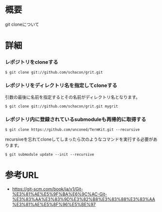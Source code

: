# 概要
git cloneについて

# 詳細

### レポジトリをcloneする 
```
$ git clone git://github.com/schacon/grit.git
```

### レポジトリをディレクトリ名を指定してcloneする
引数の最後に名前を指定するとその名前がディレクトリ名となります。
```
$ git clone git://github.com/schacon/grit.git mygrit
```

### レポジトリ内に登録されているsubmoduleも再帰的に取得する
```
$ git clone https://github.com/unconed/TermKit.git --recursive
```

recursiveを忘れてcloneしてしまったら次のようなコマンドを実行する必要があります。
```
$ git submodule update --init --recursive
```

# 参考URL
- https://git-scm.com/book/ja/v1/Git-%E3%81%AE%E5%9F%BA%E6%9C%AC-Git-%E3%83%AA%E3%83%9D%E3%82%B8%E3%83%88%E3%83%AA%E3%81%AE%E5%8F%96%E5%BE%97
